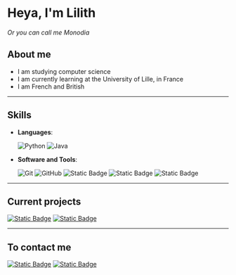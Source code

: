 # Heya, I'm Lilith
*Or you can call me Monodia*

## About me
- I am studying computer science
- I am currently learning at the University of Lille, in France
- I am French and British

---
## Skills
- **Languages**:

    ![Python](https://img.shields.io/badge/Python%20-%2314354C.svg?style=for-the-badge&logo=python&logoColor=white)
    ![Java](https://img.shields.io/badge/Java-ED8B00?style=for-the-badge&logo=java&logoColor=white)

- **Software and Tools**:

    ![Git](https://img.shields.io/badge/git-%23F05033.svg?style=for-the-badge&logo=git&logoColor=white)
    ![GitHub](https://img.shields.io/badge/github-%23121011.svg?style=for-the-badge&logo=github&logoColor=white)
    ![Static Badge](https://img.shields.io/badge/Intellij%20Idea-0078d7.svg?style=for-the-badge&logo=intellij-idea&logoColor=white&color=purple)
    ![Static Badge](https://img.shields.io/badge/MacOS-0078d7.svg?style=for-the-badge&logo=macos&color=black)
    ![Static Badge](https://img.shields.io/badge/Ubuntu-0078d7.svg?style=for-the-badge&logo=ubuntu&logoColor=white&color=orange)

---

## Current projects

<a href="https://github.com/Monodia3007/WineStock">![Static Badge](https://img.shields.io/badge/Repo-WineStock-blue?style=for-the-badge)</a>
<a href="https://github.com/Monodia3007/LilithServerEssential">![Static Badge](https://img.shields.io/badge/Repo-LilithServerEssential-blue?style=for-the-badge)</a>

---

## To contact me
<a href="https://www.linkedin.com/in/pierre-camplin-06502a270/">![Static Badge](https://img.shields.io/badge/LinkedIn%3A%20Pierre%20Camplin-0077B5?style=for-the-badge&logo=linkedin&color=1DA1F2)</a>
<a href="mailto:pierre.camplin.pro@gmail.com">![Static Badge](https://img.shields.io/badge/gmail%3A%20pierre.camplin.pro-%2523EA4335.svg?style=for-the-badge&logo=gmail&logoColor=white&color=red)</a>